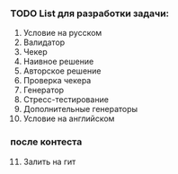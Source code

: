 ### **TODO List для разработки задачи:**

1. Условие на русском
2. Валидатор
3. Чекер
4. Наивное решение
5. Авторское решение
6. Проверка чекера
7. Генератор
8. Стресс-тестирование
9. Дополнительные генераторы
10. Условие на английском


### **после контеста**
11. Залить на гит
